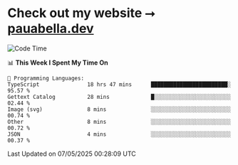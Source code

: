 # Check out my website ⭢ [pauabella.dev](https://pauabella.dev)

<!--START_SECTION:waka-->
![Code Time](http://img.shields.io/badge/Code%20Time-4%2C397%20hrs%2010%20mins-blue)

📊 **This Week I Spent My Time On** 

```text
💬 Programming Languages: 
TypeScript               18 hrs 47 mins      ████████████████████████░   95.57 % 
Gettext Catalog          28 mins             █░░░░░░░░░░░░░░░░░░░░░░░░   02.44 % 
Image (svg)              8 mins              ░░░░░░░░░░░░░░░░░░░░░░░░░   00.74 % 
Other                    8 mins              ░░░░░░░░░░░░░░░░░░░░░░░░░   00.72 % 
JSON                     4 mins              ░░░░░░░░░░░░░░░░░░░░░░░░░   00.37 % 
```


 Last Updated on 07/05/2025 00:28:09 UTC
<!--END_SECTION:waka-->
